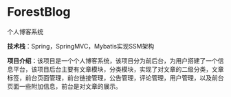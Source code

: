 # ForestBlog
个人博客系统


**技术栈**：Spring，SpringMVC，Mybatis实现SSM架构

**项目介绍**：该项目是一个个人博客系统，该项目分为前后台，为用户搭建了一个信息平台，该项目后台主要有文章模块，分类模块，实现了对文章的二级分类，文章标签，前台页面管理，前台链接管理，公告管理，评论管理，用户管理，以及前台页面一些附加信息，前台是对文章的展示。
